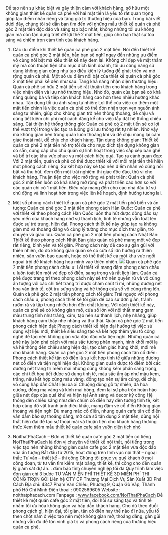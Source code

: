 Để tạo nên sự khác biệt và gây thiện cảm với khách hàng, sở hữu một không gian thiết kế quán cà phê với hai mặt tiền là yếu tố rất quan trọng giúp tạo điểm nhấn riêng và tăng giá trị thương hiệu của bạn. Trong bài viết dưới đây, chúng tôi sẽ dẫn bạn tìm đến với những mẫu thiết kế quán cà phê góc 2 mặt tiền độc đáo và sáng tạo bậc nhất, không những tối ưu không gian mà còn tận dụng triệt để lợi thế 2 mặt tiền, giúp cho bạn thật sự tỏa sáng và chiếm trọn cảm tình của khách hàng.
1. Các ưu điểm khi thiết kế quán cà phê góc 2 mặt tiền:
Nói đến thiết kế quán cà phê góc 2 mặt tiền, hẳn bạn sẽ nghĩ ngay đến những ưu điểm vô cùng nổi bật mà kiểu thiết kế này đem lại. Không chỉ đẹp về mặt thẩm mỹ mà còn thuận tiện cho mục đích kinh doanh, tối ưu công năng sử dụng không gian cũng như tạo điều kiện lý tưởng để phát triển và mở rộng quán cà phê. Một số ưu điểm nổi bật của thiết kế quán cà phê góc 2 mặt tiền phải kể đến như sau:
Tăng khả năng nhận diện thương hiệu: Quán cà phê sở hữu 2 mặt tiền sẽ rất thuận tiện cho khách hàng trong việc nhận diện và lưu nhớ thương hiệu. Nhờ đó, quán của bạn sẽ có khả năng quảng bá và tiếp cận khách hàng cao hơn theo nhiều hướng khác nhau.
Tận dụng tối ưu ánh sáng tự nhiên: Lợi thế của việc có thêm một mặt tiền chính là việc quán cà phê có thể đón nhận trọn vẹn nguồn ánh sáng tự nhiên, giúp cho không gian trở nên thông thoáng, dễ chịu và cũng tiết kiệm chi phí một cách đáng kể cho việc lắp đặt hệ thống chiếu sáng.
Cải thiện hệ thống thông gió: Quán cà phê có 2 mặt tiền sẽ có lợi thế vượt trội trong việc tạo ra luồng gió lưu thông rất tự nhiên. Nhờ vậy mà không gian bên trong quán luôn thoáng khí và dễ chịu mang lại cảm giác thoải mái, dễ chịu cho khách hàng.
Tận dụng không gian: Thiết kế quán cà phê 2 mặt tiền hỗ trợ tối đa cho mục đích tận dụng không gian có sẵn, cung cấp cho chủ quán sự linh hoạt trong việc sắp xếp bàn ghế và bố trí các khu vực phục vụ một cách hiệu quả.
Tạo ra cảnh quan đẹp: Với 2 mặt tiền, quán cà phê có thể được thiết kế với mỗi mặt tiền thể hiện một phong cách riêng. Sự kết hợp này sẽ tạo nên điểm nhấn vô cùng nổi bật và thu hút, đem đến một trải nghiệm thị giác độc đáo, thú vị cho khách hàng.
Thuận tiện cho việc mở rộng và phát triển: Quán cà phê góc 2 mặt tiền luôn có khả năng mở rộng và phát triển cao hơn so với các quán chỉ có 1 mặt tiền. Điều này mang đến cho các nhà đầu tư sự chủ động và linh hoạt hơn trong việc lên kế hoạch, định hướng tương lai.
2. Một số phong cách thiết kế quán cà phê góc 2 mặt tiền phổ biến và ấn tượng:
Quán cà phê góc 2 mặt tiền phong cách Hàn Quốc: Quán cà phê với thiết kế theo phong cách Hàn Quốc luôn thu hút được đông đảo sự yêu mến của khách hàng nhờ sự thanh lịch, tinh tế nhưng vẫn toát lên được sự trẻ trung, hiện đại. Phong cách thiết kế này giúp tạo ra không gian mở và thoáng đãng vô cùng lý tưởng cho mục đích thư giãn, trò chuyện và giao lưu.
Quán cà phê góc 2 mặt tiền phong cách Nhật Bản: Thiết kế theo phong cách Nhật Bản giúp quán cà phê mang một vẻ đẹp rất riêng, bình yên và tối giản. Phong cách này đề cao sự gần gũi với thiên nhiên, do đó không gian quán sẽ có cửa sổ lớn hướng ra thiên nhiên, sân vườn bao quanh, hoặc có thể thiết kế cả một khu vực ngồi ngoài trời để khách hàng hòa mình vào thiên nhiên.
![](https://noithatphacach.com/wp-content/uploads/2024/04/thiet-ke-cafe-san-vuon-dien-tich-nho.jpeg)
Quán cà phê góc 2 mặt tiền phong cách châu  u: Lối thiết kế mang đậm phong cách châu  u luôn toát lên một vẻ đẹp cổ điển, sang trọng và rất lịch lãm. Quán cà phê được trang trí theo phong cách này sẽ trở nên quyến rũ và vô cùng ấn tượng với các chi tiết trang trí được chăm chút tỉ mỉ, những đường nét hoa văn tinh tế, cột trụ sừng sững và hệ thống cửa sổ vô cùng rộng lớn.
Quán cà phê góc 2 mặt tiền phong cách tối giản: Trái ngược với phong cách châu  u, phong cách thiết kế tối giản đề cao sự đơn giản, tránh rườm rà và tập trung nhiều hơn đến chất lượng. Với cách thiết kế này, quán cà phê sẽ có không gian mở, cửa sổ lớn với nội thất mang gam màu trung tính như trắng, xám, tạo nên sự thanh lịch, nhẹ nhàng, giúp khách hàng cảm thấy nhẹ nhàng và thư thái.
Quán cà phê góc 2 mặt tiền phong cách hiện đại: Phong cách thiết kế hiện đại hướng tới việc sử dụng vật liệu mới, thiết kế siêu sáng tạo và kết hợp thêm yếu tố công nghệ để tạo nên không gian vừa độc đáo vừa tiện nghi. Những quán cà phê này luôn phá cách với màu sắc tương phản mạnh, hình khối mới lạ và hệ thống đèn chiếu sáng hiện đại, tạo cảm giác hứng khởi, mới mẻ cho khách hàng.
Quán cà phê góc 2 mặt tiền phong cách tân cổ điển: Phong cách thiết kế tân cổ điển là sự kết hợp tinh tế giữa những đường nét cổ điển và tiện nghi hiện đại. Không gian quán được tô điểm bởi các đường nét trang trí mềm mại nhưng cũng không kém phần sang trọng, các chi tiết hoạ tiết được sử dụng tinh tế, màu sắc ấm áp như màu kem, trắng, nâu kết hợp cùng màu vàng, đồng tạo nên sự ấm cúng, dễ chịu, vô cùng hấp dẫn.Chất liệu xa xỉ Chuộng dùng gỗ tự nhiên, đá hoa cương, đồng mạ vàng và kính mài bóng, đem lại sự pha trộn hoàn hảo giữa nét đẹp của quá khứ và hiện tại
Ánh sáng và decor kỳ công Hệ thống đèn chiếu sáng như đèn chùm cổ điển hay đèn tường tinh tế, kết hợp cùng đồ vật tranh ảnh điêu khắc, mang đậm vẻ cổ điển
Không gian thoáng và tiện nghi Dù mang mác cổ điển, nhưng quán cafe tân cổ điển vẫn đảm bảo sự thoáng đãng, mở cửa sổ tận dụng 2 mặt tiền, dùng nội thất hiện đại để tạo sự thoải mái và thuận tiện cho khách hàng thưởng thức
Xem thêm mẫu [thiết kế quán cafe sân vườn diện tích nhỏ](https://noithatphacach.com/mau-thiet-ke-quan-cafe-san-vuon-dien-tich-nho/)

3. NoithatPhaCach – Đơn vị thiết kế quán cafe góc 2 mặt tiền có tiếng 
NoiThatPhaCach là đơn vị chuyên về thiết kế nội thất, nổi tiếng trong việc tạo nên những không gian quán cafe góc 2 mặt tiền vừa độc đáo vừa ấn tượng
Bắt đầu từ 2015, hoạt động trên lĩnh vực nội thất – ngoại thất: Tư vấn – thiết kế – thi công Chúng tôi phục vụ quý khách ở mọi công đoạn, từ tư vấn tìm kiếm mặt bằng, thiết kế, thi công cho đến quản lý giám sát dự án… đảm bảo tính chuyên nghiệp tối đa
Quy trình làm việc đơn giản chỉ 3 bước
TƯ VẤN MIỄN PHÍ THIẾT KẾ 3D MIỄN PHÍ THI CÔNG TRỌN GÓI Liên hệ
CTY CP Thương Mại Dịch Vụ Sản Xuất 3D Phá Cách
Địa chỉ:  4347 Phạm Văn Chiêu, Phường 9, Quận Gò Vấp, Thành phố Hồ Chí Minh
Điện thoại : 0902569605
Website : noithatphacach.com
Fanpage : www.facebook.com/NoiThatPhaCach
Để thiết kế một quán cafe góc 2 mặt tiền, đòi hỏi sự sáng tạo và tinh tế nhằm tối ưu hóa không gian và hấp dẫn khách hàng. Cho dù theo đuổi phong cách gì, hiện đại, tối giản, tân cổ điển hay thế nào đi nữa, yếu tố then chốt nằm ở việc tạo nên một không gian mở, thoáng đãng, gần gũi nhưng vẫn đủ để tôn vinh giá trị và phong cách riêng của thương hiệu quán cà phê.

